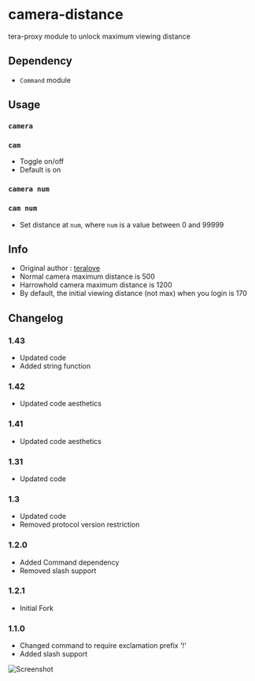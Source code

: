 # camera-distance
tera-proxy module to unlock maximum viewing distance

## Dependency
- `Command` module

## Usage
### `camera`
### `cam`
- Toggle on/off
- Default is on
### `camera num`
### `cam num`
- Set distance at `num`, where `num` is a value between 0 and 99999

## Info
- Original author : [teralove](https://github.com/teralove)
- Normal camera maximum distance is 500
- Harrowhold camera maximum distance is 1200
- By default, the initial viewing distance (not max) when you login is 170

## Changelog
### 1.43
- Updated code
- Added string function
### 1.42
- Updated code aesthetics
### 1.41
- Updated code aesthetics
### 1.31
- Updated code
### 1.3
- Updated code
- Removed protocol version restriction
### 1.2.0
- Added Command dependency
- Removed slash support
### 1.2.1
- Initial Fork
### 1.1.0
- Changed command to require exclamation prefix '!'
- Added slash support

![Screenshot](http://i.imgur.com/LzxGSgm.jpg)
